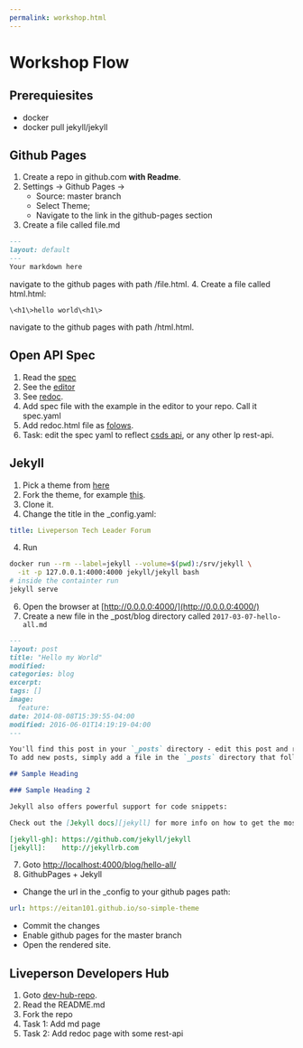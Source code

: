```yaml
---
permalink: workshop.html
---
```


# Workshop Flow

## Prerequiesites 
* docker
* docker pull jekyll/jekyll

## Github Pages
1. Create a repo in github.com **with Readme**.
2. Settings -> Github Pages -> 
   * Source: master branch
   * Select Theme;
   * Navigate to the link in the github-pages section
3. Create a file called file.md
```markdown
---
layout: default
---
Your markdown here
```
navigate to the github pages with path /file.html.
4. Create a file called html.html:
```
\<h1\>hello world\<h1\>
```
navigate to the github pages with path /html.html.


## Open API Spec
1. Read the [spec](https://github.com/OAI/OpenAPI-Specification/blob/3.0.0-rc0/versions/3.0.md)
2. See the [editor](http://editor.swagger.io/#!/)
3. See [redoc](https://github.com/Rebilly/ReDoc).
4. Add spec file with the example in the editor to your repo. Call it spec.yaml
5. Add redoc.html file as [folows](https://raw.githubusercontent.com/eitan101/doc-test/master/kk.html).
6. Task: edit the spec yaml to reflect [csds api](https://livepersoninc.github.io/dev-hub/current/agent-domain-domain-api.html), or any other lp rest-api.

## Jekyll
1. Pick a theme from [here](http://jekyllthemes.org/)
2. Fork the theme, for example [this](https://github.com/mmistakes/so-simple-theme).
3. Clone it.
5. Change the title in the _config.yaml:
```yaml
title: Liveperson Tech Leader Forum
```
4. Run
```sh
docker run --rm --label=jekyll --volume=$(pwd):/srv/jekyll \
  -it -p 127.0.0.1:4000:4000 jekyll/jekyll bash
# inside the containter run
jekyll serve
```
6. Open the browser at [http://0.0.0.0:4000/](http://0.0.0.0:4000/)
6. Create a new file in the _post/blog directory called ``2017-03-07-hello-all.md``

```markdown
---
layout: post
title: "Hello my World"
modified:
categories: blog
excerpt:
tags: []
image:
  feature:
date: 2014-08-08T15:39:55-04:00
modified: 2016-06-01T14:19:19-04:00
---

You'll find this post in your `_posts` directory - edit this post and re-build (or run with the `-w` switch) to see your changes!
To add new posts, simply add a file in the `_posts` directory that follows the convention: YYYY-MM-DD-name-of-post.ext.

## Sample Heading

### Sample Heading 2

Jekyll also offers powerful support for code snippets:

Check out the [Jekyll docs][jekyll] for more info on how to get the most out of Jekyll. File all bugs/feature requests at [Jekyll's GitHub repo][jekyll-gh].

[jekyll-gh]: https://github.com/jekyll/jekyll
[jekyll]:    http://jekyllrb.com
```
7. Goto [http://localhost:4000/blog/hello-all/](http://localhost:4000/blog/hello-all/)
6. GithubPages + Jekyll
  * Change the url in the _config to your github pages path:
```yml
url: https://eitan101.github.io/so-simple-theme
```
   * Commit the changes
   * Enable github pages for the master branch
   * Open the rendered site.
   
## Liveperson Developers Hub
1. Goto [dev-hub-repo](https://lpgithub.dev.lprnd.net/pages/Architecture/dev-hub-internal/).
2. Read the README.md
3. Fork the repo
4. Task 1: Add md page
5. Task 2: Add redoc page with some rest-api
